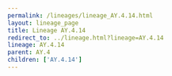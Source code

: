 ```yaml
---
permalink: /lineages/lineage_AY.4.14.html
layout: lineage_page
title: Lineage AY.4.14
redirect_to: ../lineage.html?lineage=AY.4.14
lineage: AY.4.14
parent: AY.4
children: ['AY.4.14']
---
```

